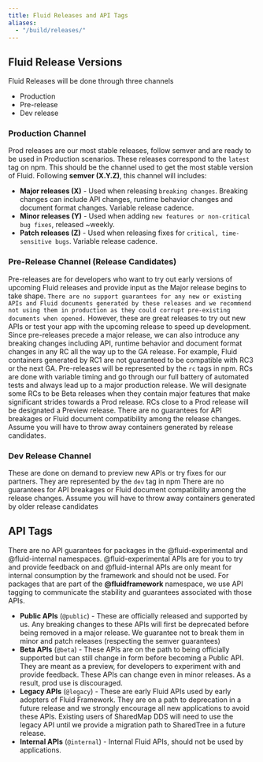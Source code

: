 ```yaml
---
title: Fluid Releases and API Tags
aliases:
  - "/build/releases/"
---
```



## Fluid Release Versions

Fluid Releases will be done through three channels

-   Production
-   Pre-release
-   Dev release

### Production Channel

Prod releases are our most stable releases, follow semver and are ready to be used in Production scenarios. These releases correspond to the `latest` tag on npm. This should be the channel used to get the most stable version of Fluid. Following **semver (X.Y.Z)**, this channel will includes:

-   **Major releases (X)** - Used when releasing `breaking changes`. Breaking changes can include API changes, runtime behavior changes and document format changes. Variable release cadence.
-   **Minor releases (Y)** - Used when adding `new features or non-critical bug fixes`, released ~weekly.
-   **Patch releases (Z)** - Used when releasing fixes for `critical, time-sensitive bugs`. Variable release cadence.

### Pre-Release Channel (Release Candidates)

Pre-releases are for developers who want to try out early versions of upcoming Fluid releases and provide input as the Major release begins to take shape. `There are no support guarantees for any new or existing APIs and Fluid documents generated by these releases and we recommend not using them in production as they could corrupt pre-existing documents when opened.` However, these are great releases to try out new APIs or test your app with the upcoming release to speed up development. Since pre-releases precede a major release, we can also introduce any breaking changes including API, runtime behavior and document format changes in any RC all the way up to the GA release.
For example, Fluid containers generated by RC1 are not guaranteed to be compatible with RC3 or the next GA.
Pre-releases will be represented by the `rc` tags in npm.
RCs are done with variable timing and go through our full battery of automated tests and always lead up to a major production release.
We will designate some RCs to be Beta releases when they contain major features that make significant strides towards a Prod release. RCs close to a Prod release will be designated a Preview release.
There are no guarantees for API breakages or Fluid document compatibility among the release changes. Assume you will have to throw away containers generated by release candidates.

### Dev Release Channel

These are done on demand to preview new APIs or try fixes for our partners. They are represented by the `dev` tag in npm
There are no guarantees for API breakages or Fluid document compatibility among the release changes. Assume you will have to throw away containers generated by older release candidates

## API Tags

There are no API guarantees for packages in the @fluid-experimental and @fluid-internal namespaces. @fluid-experimental APIs are for you to try and provide feedback on and @fluid-internal APIs are only meant for internal consumption by the framework and should not be used.
For packages that are part of the **@fluidframework** namespace, we use API tagging to communicate the stability and guarantees associated with those APIs.

-   **Public APIs** (`@public`) - These are officially released and supported by us. Any breaking changes to these APIs will first be deprecated before being removed in a major release. We guarantee not to break them in minor and patch releases (respecting the semver guarantees)
-   **Beta APIs** (`@beta`) - These APIs are on the path to being officially supported but can still change in form before becoming a Public API. They are meant as a preview, for developers to experiment with and provide feedback. These APIs can change even in minor releases. As a result, prod use is discouraged.
-   **Legacy APIs** (`@legacy`) - These are early Fluid APIs used by early adopters of Fluid Framework. They are on a path to deprecation in a future release and we strongly encourage all new applications to avoid these APIs. Existing users of SharedMap DDS will need to use the legacy API until we provide a migration path to SharedTree in a future release.
-   **Internal APIs** (`@internal`) - Internal Fluid APIs, should not be used by applications.
